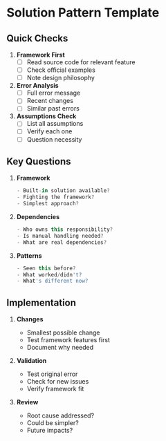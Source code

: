 # Solution Pattern Template

## Quick Checks
1. **Framework First**
   - [ ] Read source code for relevant feature
   - [ ] Check official examples
   - [ ] Note design philosophy

2. **Error Analysis**
   - [ ] Full error message
   - [ ] Recent changes
   - [ ] Similar past errors

3. **Assumptions Check**
   - [ ] List all assumptions
   - [ ] Verify each one
   - [ ] Question necessity

## Key Questions
1. **Framework**
   ```typescript
   - Built-in solution available?
   - Fighting the framework?
   - Simplest approach?
   ```

2. **Dependencies**
   ```typescript
   - Who owns this responsibility?
   - Is manual handling needed?
   - What are real dependencies?
   ```

3. **Patterns**
   ```typescript
   - Seen this before?
   - What worked/didn't?
   - What's different now?
   ```

## Implementation
1. **Changes**
   - Smallest possible change
   - Test framework features first
   - Document why needed

2. **Validation**
   - Test original error
   - Check for new issues
   - Verify framework fit

3. **Review**
   - Root cause addressed?
   - Could be simpler?
   - Future impacts?